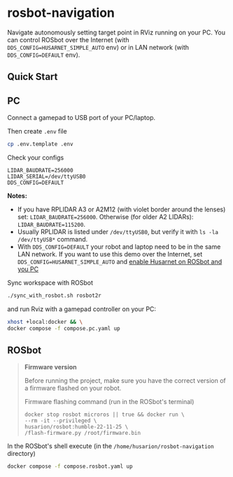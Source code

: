 # rosbot-navigation

Navigate autonomously setting target point in RViz running on your PC. You can control ROSbot over the Internet (with `DDS_CONFIG=HUSARNET_SIMPLE_AUTO` env) or in LAN network (with `DDS_CONFIG=DEFAULT` env).

## Quick Start

## PC

Connect a gamepad to USB port of your PC/laptop. 

Then create `.env` file 

```bash
cp .env.template .env
```

Check your configs

```
LIDAR_BAUDRATE=256000
LIDAR_SERIAL=/dev/ttyUSB0
DDS_CONFIG=DEFAULT
```

**Notes:**
- If you have RPLIDAR A3 or A2M12 (with violet border around the lenses) set: `LIDAR_BAUDRATE=256000`. Otherwise (for older A2 LIDARs): `LIDAR_BAUDRATE=115200`.
- Usually RPLIDAR is listed under `/dev/ttyUSB0`, but verify it with `ls -la /dev/ttyUSB*` command.
- With `DDS_CONFIG=DEFAULT` your robot and laptop need to be in the same LAN network. If you want to use this demo over the Internet, set `DDS_CONFIG=HUSARNET_SIMPLE_AUTO` and [enable Husarnet on ROSbot and you PC](https://husarion.com/manuals/rosbot/operating-system-reinstallation/)

Sync workspace with ROSbot

```bash
./sync_with_rosbot.sh rosbot2r
```

and run Rviz with a gamepad controller on your PC:

```bash
xhost +local:docker && \
docker compose -f compose.pc.yaml up
```

## ROSbot

> **Firmware version**
>
> Before running the project, make sure you have the correct version of a firmware flashed on your robot.
>
> Firmware flashing command (run in the ROSbot's terminal)
>
> ```
> docker stop rosbot microros || true && docker run \
> --rm -it --privileged \
> husarion/rosbot:humble-22-11-25 \
> /flash-firmware.py /root/firmware.bin
> ```

In the ROSbot's shell execute (in the `/home/husarion/rosbot-navigation` directory)

```bash
docker compose -f compose.rosbot.yaml up
```